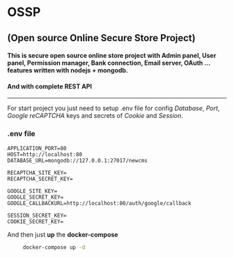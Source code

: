 # OSSP 
## (Open source Online Secure Store Project)

#### This is secure open source online store project with **Admin panel**, **User panel**, **Permission manager**, **Bank connection**, **Email server**, **OAuth** ...  features written with **nodejs + mongodb**.

#### And with complete REST API


-----------------------------------------------

For start project you just need to setup .env file for config *Database*, *Port*, *Google reCAPTCHA* keys and secrets of *Cookie* and *Session*.

### .env file
``` .env
APPLICATION_PORT=80
HOST=http://localhost:80
DATABASE_URL=mongodb://127.0.0.1:27017/newcms

RECAPTCHA_SITE_KEY=
RECAPTCHA_SECRET_KEY=

GOOGLE_SITE_KEY=
GOOGLE_SECRET_KEY=
GOOGLE_CALLBACKURL=http://localhost:80/auth/google/callback

SESSION_SECRET_KEY=
COOKIE_SECRET_KEY=
```

And then just **up** the **docker-compose**
```bash
     docker-compose up -d
```
